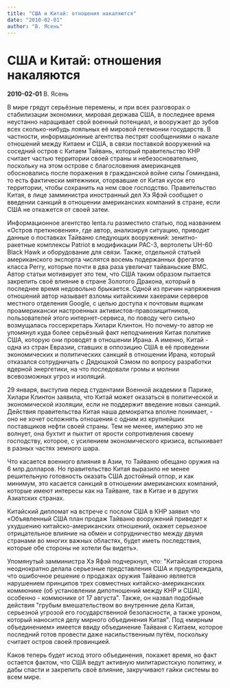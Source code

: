 ```yaml
---
title: "США и Китай: отношения накаляются"
date: "2010-02-01"
author: "В. Ясень"
---
```


# США и Китай: отношения накаляются

**2010-02-01** В. Ясень

В мире грядут серьёзные перемены, и при всех разговорах о стабилизации экономики, мировая держава США, в последнее время неустанно наращивает свой военный потенциал, и вооружает до зубов всех сколько-нибудь лояльных её мировой гегемонии государств. В частности, информационные агентства пестрят сообщениями о накале отношений между Китаем и США, в связи поставкой вооружений на соседний остров с Китаем Тайвань, который правительство КНР считает частью территории своей страны и небезосновательно, поскольку на этом острове с благословения американцев обосновались после поражения в гражданской войне силы Гоминдана, то есть фактически мятежники, оторвавшие от Китая кусок его территории, чтобы сохранить на нем свое господство. Правительство Китая, в лице замминистра иностранный дел Хэ Яфэй сообщает о введении санкций в отношении американских компаний в стране, если США не откажется от своей затеи.

Информационное агентство lenta.ru разместило статью, под названием «Остров преткновения», где автор, анализируя ситуацию, приводит данные о поставках Тайваню следующих вооружений: зенитно-ракетные комплексы Patriot в модификации PAC-3, вертолеты UH-60 Black Hawk и оборудование для связи. Также, отдельной статьей американского экспорта числятся восемь подержанных фрегатов класса Perry, которые почти в два раза увеличат тайваньские ВМС. Автор статьи мотивирует это тем, что США таким образом пытается закрепить своё влияние в стране Золотого Дракона, который в последнее время недовольно брыкается. Одной из причин напряжения отношений автор называет взломы китайскими хакерами серверов местного отделения Google, с целью доступа к почтовым ящикам проамерикански настроенных активистов-правозищитников, пользователей этого интернет-сервиса, по поводу чего сильно возмущалась госсеркретарь Хилари Клинтон. Но почему-то автор не упомянул куда более серьёзный факт неподчинения Китая политике США, которую они проводят в отношении Ирана. А именно, Китай - одна из стран Евразии, ставших в оппозицию США в её проведении экономических и политических санкций в отношении Ирана, который отказался сотрудничать с Дядюшкой Сэмом по вопросу разработки ядерной энергетики, на что последовали громы и молнии всевозможных угроз и изоляций.

29 января, выступив перед студентами Военной академии в Париже, Хилари Клинтон заявила, что Китай может оказаться в политической и экономической изоляции, если не поддержит введение новых санкций. Действия правительства Китая наша демократка вполне понимает, - оно не хочет осложнять отношения с одним из крупнейших поставщиков нефти своей страны. Тем не менее, империю это не волнует, она бухтит и пыхтит от ярости сопротивления своему господству, которое, с усилением экономического кризиса, вспыхивает в разных частях земного шара.

Что касается военного влияния в Азии, то Тайваню обещано оружия на 6 млр.долларов. Но правительство Китая выразило не менее решительную готовность оказать США достойный отпор, и как минимум, это касается санкций в отношении американских компаний, которые имеют интересы как на Тайване, так в Китае и в других Азиатских странах.

Китайский дипломат на встрече с послом США в КНР заявил что «Объявленный США план продаж Тайваню вооружений приведет к ухудшению китайско-американских отношений, окажет серьезное отрицательное влияние на обмен и сотрудничество между двумя странами во многих важных областях, будет иметь последствия, которые обе стороны не хотели бы видеть».

Упомянутый замминистра Хэ Яфэй подчеркнул, что: "Китайская сторона неоднократно делала серьезные представления США и предупреждала, что ошибочное решение о продажах оружия Тайваню является нарушением принципов трех совместных китайско-американских коммюнике (об установлении дипотношений между КНР и США), особенно - коммюнике от 17 августа". Также, он назвал подобные действия "грубым вмешательством во внутренние дела Китая, серьезной угрозой его государственной безопасности, а также уроном, который наносится делу мирного объединения Китая". Под «мирным объединением» имеется ввиду объединение Тайваня с Китаем, которое последний готов провести даже насильственным путём, поскольку считает остров своей провинцией.

Каков теперь будет исход этого объединения, покажет время, но факт остается фактом, что США ведут активную милитаристскую политику, и дабы спасти и закрепить своё влияние, закручивают гайки системы во всем мире.